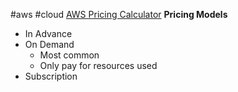 #aws #cloud 
[AWS Pricing Calculator](https://calculator.aws)
**Pricing Models**
- In Advance
- On Demand
	- Most common
	- Only pay for resources used
- Subscription